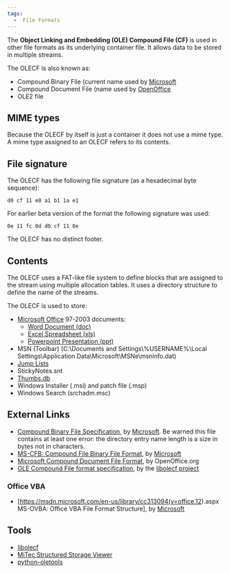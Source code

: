 ```yaml
---
tags:
  -  File Formats
---
```

The **Object Linking and Embedding (OLE) Compound File (CF)** is used in
other file formats as its underlying container file. It allows data to
be stored in multiple streams.

The OLECF is also known as:

- Compound Binary File (current name used by
  [Microsoft](microsoft.md)
- Compound Document File (name used by
  [OpenOffice](openoffice.md)
- OLE2 file

## MIME types

Because the OLECF by itself is just a container it does not use a mime
type. A mime type assigned to an OLECF refers to its contents.

## File signature

The OLECF has the following file signature (as a hexadecimal byte
sequence):

    d0 cf 11 e0 a1 b1 1a e1

For earlier beta version of the format the following signature was used:

    0e 11 fc 0d d0 cf 11 0e

The OLECF has no distinct footer.

## Contents

The OLECF uses a FAT-like file system to define blocks that are assigned
to the stream using multiple allocation tables. It uses a directory
structure to define the name of the streams.

The OLECF is used to store:

- [Microsoft Office](microsoft_office.md) 97-2003 documents:
  - [Word Document (doc)](word_document_(doc).md)
  - [Excel Spreadsheet (xls)](excel_spreadsheet_(xls).md)
  - [Powerpoint Presentation
    (ppt)](powerpoint_presentation_(ppt).md)
- MSN (Toolbar) (C:\Documents and Settings\\%USERNAME%\Local
  Settings\Application Data\Microsoft\MSNe\msninfo.dat)
- [Jump Lists](jump_lists.md)
- StickyNotes.snt
- [Thumbs.db](thumbs.db.md)
- Windows Installer (.msi) and patch file (.msp)
- Windows Search (srchadm.msc)

## External Links

- [Compound Binary File
  Specification](http://download.microsoft.com/download/0/B/E/0BE8BDD7-E5E8-422A-ABFD-4342ED7AD886/WindowsCompoundBinaryFileFormatSpecification.pdf),
  by [Microsoft](microsoft.md). Be warned this file contains at
  least one error: the directory entry name length is a size in bytes
  not in characters.
- [MS-CFB: Compound File Binary File
  Format](http://msdn.microsoft.com/en-us/library/dd942138.aspx), by
  [Microsoft](microsoft.md)
- [Microsoft Compound Document File
  Format](http://www.openoffice.org/sc/compdocfileformat.pdf), by
  OpenOffice.org
- [OLE Compound File format
  specification](https://googledrive.com/host/0B3fBvzttpiiSS0hEb0pjU2h6a2c/OLE%20Compound%20File%20format.pdf),
  by the [libolecf project](libolecf.md)

### Office VBA

- \[<https://msdn.microsoft.com/en-us/library/cc313094(v=office.12>).aspx
  MS-OVBA: Office VBA File Format Structure\], by
  [Microsoft](microsoft.md)

## Tools

- [libolecf](libolecf.md)
- [MiTec Structured Storage Viewer](http://www.mitec.cz/ssv.html)
- [python-oletools](https://bitbucket.org/decalage/oletools)

